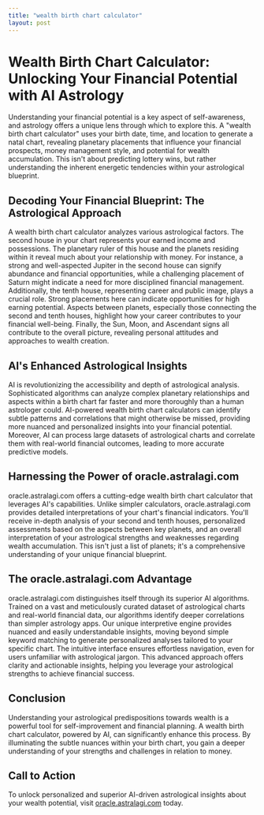```yaml
---
title: "wealth birth chart calculator"
layout: post
---
```


# Wealth Birth Chart Calculator: Unlocking Your Financial Potential with AI Astrology

Understanding your financial potential is a key aspect of self-awareness, and astrology offers a unique lens through which to explore this.  A "wealth birth chart calculator" uses your birth date, time, and location to generate a natal chart, revealing planetary placements that influence your financial prospects, money management style, and potential for wealth accumulation.  This isn't about predicting lottery wins, but rather understanding the inherent energetic tendencies within your astrological blueprint.

##  Decoding Your Financial Blueprint:  The Astrological Approach

A wealth birth chart calculator analyzes various astrological factors.  The second house in your chart represents your earned income and possessions.  The planetary ruler of this house and the planets residing within it reveal much about your relationship with money.  For instance, a strong and well-aspected Jupiter in the second house can signify abundance and financial opportunities, while a challenging placement of Saturn might indicate a need for more disciplined financial management.  Additionally, the tenth house, representing career and public image, plays a crucial role.  Strong placements here can indicate opportunities for high earning potential.  Aspects between planets, especially those connecting the second and tenth houses, highlight how your career contributes to your financial well-being.  Finally, the Sun, Moon, and Ascendant signs all contribute to the overall picture, revealing personal attitudes and approaches to wealth creation.


## AI's Enhanced Astrological Insights

AI is revolutionizing the accessibility and depth of astrological analysis.  Sophisticated algorithms can analyze complex planetary relationships and aspects within a birth chart far faster and more thoroughly than a human astrologer could.  AI-powered wealth birth chart calculators can identify subtle patterns and correlations that might otherwise be missed, providing more nuanced and personalized insights into your financial potential.  Moreover, AI can process large datasets of astrological charts and correlate them with real-world financial outcomes, leading to more accurate predictive models.

## Harnessing the Power of oracle.astralagi.com

oracle.astralagi.com offers a cutting-edge wealth birth chart calculator that leverages AI's capabilities.  Unlike simpler calculators, oracle.astralagi.com provides detailed interpretations of your chart's financial indicators.  You'll receive in-depth analysis of your second and tenth houses,  personalized assessments based on the aspects between key planets, and an overall interpretation of your astrological strengths and weaknesses regarding wealth accumulation.  This isn't just a list of planets; it's a comprehensive understanding of your unique financial blueprint.

## The oracle.astralagi.com Advantage

oracle.astralagi.com distinguishes itself through its superior AI algorithms.  Trained on a vast and meticulously curated dataset of astrological charts and real-world financial data, our algorithms identify deeper correlations than simpler astrology apps.  Our unique interpretive engine provides nuanced and easily understandable insights, moving beyond simple keyword matching to generate personalized analyses tailored to your specific chart.  The intuitive interface ensures effortless navigation, even for users unfamiliar with astrological jargon. This advanced approach offers clarity and actionable insights, helping you leverage your astrological strengths to achieve financial success.

## Conclusion

Understanding your astrological predispositions towards wealth is a powerful tool for self-improvement and financial planning.  A wealth birth chart calculator, powered by AI, can significantly enhance this process.  By illuminating the subtle nuances within your birth chart, you gain a deeper understanding of your strengths and challenges in relation to money.

## Call to Action

To unlock personalized and superior AI-driven astrological insights about your wealth potential, visit [oracle.astralagi.com](https://oracle.astralagi.com) today.